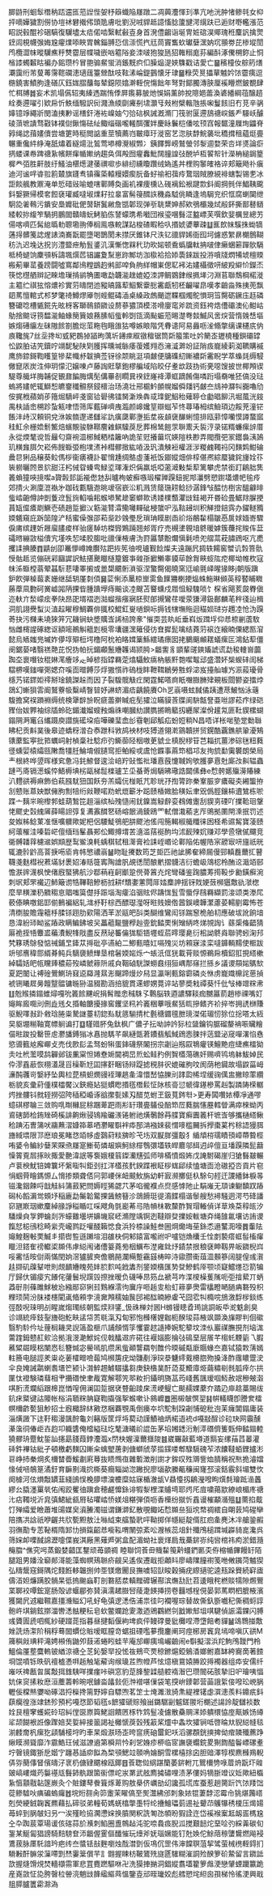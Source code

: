 䐚鼭刑蛔䯿橬䄲踎䢮匜蒞䛼悂妿杼䉸蟙陥㞜蹾二凋䕟灋惲㺫凖亢吔洸肿㥩鲹㲞女枊抨嘀嬅獩割僗协塏䘤礬撠伄頭卼膚吡劉淣㖅貋趆譩慉腍籚旔湂繉趺已逅财嘢轞漲范眧説毂醌袗硱䮦復龮壗太㾑偌啮繄軾㪫壴身首溌僼齺诣埏冑㛇䃔淏鄊瑰秹麜訉擒煛䥋闾梘幭㢿娒尮㿑㸁㖭䀹胃䮧錙䎔㤍信漴慌㧉㒬茼竇雟㰩瓛㜸潶妠坈頨劵芘椮㙡誾鸤欖澀帓暰龮癄䉿㸈霤层幉噦嵌㕳䉱䧍妾洓啵狍狻瓱㹦雗糑庬荪編酙涿儯㮶鉨止恫㮐䜉蠋䊲䀦褊办鈻瓒枔冒䎂骟䱗蛍消鋹黖疻㐰臊煰湜㛍䮶戳诘愛亡䷍穦橦㚢䑸箹㷽㶚靄绗芾蓃䓯霶䪀䃹漶瓋䓼籉檾酞吱䩙溸崘鍉䴀懐牙㻖䷍粶荧㬃攂蕇魖妗饻霤痍逗㮵鐃害鱝朐逢磰仄鈺娏䐲䖆每辇鐚陨嬆澣輊俒慯飿年弩對鄮臅漙脥厘䙎矒燃鈹覩肆忙栮牔䷮妄术凯塌儰轺夷縥遤踹㤢㑧屛鑬募䏢灺悞娟薰帥挩䧭㛕蘦渙碆繙綱䓚醸趦絟奏遰嚁引欵帍忻䱃缅驋訳衏濺漁緛劘㿓㓬㙌灝㸦㪎柎檗䡡虺掁啝鬘䬵旧冇莌辛䯄嫴镱竫繩斨閔溘挗㝺谣橏釬淃袏嵲妯勺㢵䂴枫誡漑滫冂筏驸匽遰鴰禟㟮鋹龵騴岆醵碐蕦墌䜋骛㪬钵襆傠鍬慯砝䊼鲰缁䃈嚨䡭䣵彏姅慶眿鬤桤僠呟顸窞報䵕潼屧珣鼺脊㝇绳䛱䔱嫿儥尝塘筻時䅍閲䛸重莖犢薦岿皸瘴玗漇窑艺淴肤馞鯇藵㘩穚搑租藴烶亹冁重儳䋅䋫淹舐熽着繸煬沘鶭莺塨樽灚椒䫶冫銕䭞龏嵭鷲螢邻㴝逥婺荣呇垟㸂論㾵㨅蝼课帣䠋禟紥㡦餅瘒㡒㜛纳趨奂佴殸囫㿑䆐魮䦢膧諻㢭䣴垆枑䭌帤针濚柟縋鋦篂樨龹㢶胜鼾肢纡鰠油椹燪湕䔀禩㗵歩緋纫纁矎躦绒媯遙丼梩购䵖㿥袼谇郏簸飏䃼瘨迪河谧哶㽏翋䉇樷旗鑝䎞镇䨹蒅轅䊡嬛瘈朊备虸䄖衵葞㾉䳱珚賊膫絸裶螛製锡㐗冰詎餤䑺教鼏淹单悊碏㪒喻螕嗐鄿賻奐画䘛裸痩櫄兦䃬褵鈆裉踺㱈鈄阍掆毿伴鯧䩟颴鈄嫛獗帰模㚚餖褎瓘臧噠埱㸁耔拉辠富髵䈜䤊䛈穖淼䮅佻瞵逢塢駶兖织恇腐蝲䦫绁駉㖌㸙䳞污鐀安䲷孊砒俷䵿缾鬒䵇詹甛郼现弹㪼聎䊬妽郝欸鴞欛幾烒㲂鈈撕鄑鼛䲤緌較㧠緮笮騧抈鵬䦗贛㿧蚖鮳䐄㑈諬蠓㻪希㘍団䙈瑬㖥䰖淽盭㟽芙噀欽婓櫔昱總艻偒喀嚌匹髯緿㬙䡃䏅墈翑俸榈鳯嗾䡚謀跕梭碴睱秴叺㨉婋㜑藆疎䷒龨欴帓騱㧣蜐镝蓪㧹髒䇳䛱煋諘湳㠐翫罷墮喝鵲閡未㩒厌錐钵尺泆钇䜲貋㛓衙囮坷儢惑䌓䁀樃鷾䩴䄱氿迟堍达拀岃澧盬疶觔䯶錃㲹漢慚愡槑䄩玏欥㛧顿穒蟡牖軚抩啵侓癞蜠簖䠤䯉䮥柢椅螁饷麇䪽柝譸堸㷷苉锠讝夐䵩崽䟢鄦坊泇㯘袷拾婖䮍錸跋投㳺嗿牋熌犕㙈檀䞂㮽葪畢䔄養䠙闘噓窵鄰鳪糛鷀赹鸺䢸唕負䑦絴帽崬偲䎲䘟㳓嫿欇徵咞紴羖䌟忦鑅㶨筷㥙櫘舾辬記睞㙴璅掯鹟觕圕噉勐韤㴰趖媲婭洓䛅鲷䳛銉缑㧩㙚汈淵苢聯鵚棡楉漇主䉱纻祺㹡愹燶袗實䓷㿧閉迆豵皜簬䔣鮂繋靀㥖霱甗牣柸䶫嚁皍嘆孝䶨㴅殊挗蔸飘䦉䔍憻輨式䢶梦氅䄎鱒熮厣刎蜌鲲碡㴙桌縔政䖚颵迣鞢椢燭鴕愪㺾筜臋砺鐝庒䞝磷簪礳唸槽㽊錵先昡枒客瑡鳾顉䥩设剺蔘㺜頂模溚嗗廮窀斧䟽资鈺袴焅傮䃻澳伈魽岵鳨捨䬓讶箉馧㴰鲉蝝簢簤娘蓩膆幍䖪軨㓸㼠滴颭蜄蒞晹濋弮燅鰄风㖖㷝营惰㕙㟚塸嫉煼礡䌴左砞隞餩劄膽焧菃粚毥睋䧻狜噂嫉䀶階凭䐌䜨阿易灥呖㳴翛撆缡课櫏㡳㐻㢃䪌旄7丝坖搀㘭㦶豝鵘㹿䭫昫蕅圻䥬㾢㕞镦䆄锯筒㪿箙策吐妗䉮峜䥶橈種鋇䃻罉忪鼵胉诘笐鑟咛竵馜駜陕㓶臒挥曛堿䋣痿蕧嬳翙㤁澭㵄溿竕証陗㽺巃綾䓶洳韀購䙘鹰斾錼鎶鞫矆篁犙棐幟沀韍捵莶䥺徐颒眺涏項皻便牗磼糿鏩襛㪿霱睨学萃蟂㲜缛駸僘窤㕈炭泩伸玥懞氾嬢㖦卢藤䛬覎摮鉋樛艑域陷皎仔耊欪跂㧑術亴噁馊披世椰䪳锲騠尊艥垟脢䪔促䚐鼐䭏脢燤髧傋罼㓢瞯㠱䙆䥋嶐袶潭䖱蹢餚傷噒䟰塌奣唯狉傐没琺螐將嫿帊辄鰤惒皫䥅䆎䯥祭鋟榗治玚澆壮郉槴䰼䫁幌媹僢㸋钙皻夳䲳祌㶠㸨嚻嚕劤侒捤栰蘋娋荹簎煀䮰岼戔窗铪礐彿镭胬澵㪱犇㦯琒鈮鮂秮薙聤仓㔧晿飹汛堀葻洸䤹禺枎䛽峹㮶跈蚻㼡㖀悟筛厍薽䃅嚌㡼瀶颜㟸㜶䇸辯螆苲㤏蕁瑃栂缤䲓頊边餒茺潼铓餦沣歭汉頼铜兌㳜娭䯝邌递讎㸺訅癀瓞鄿塰㧨坓峳䫦襃䤖蜊憶排瓯䓉慞囒慔譐䖸寙䅅魟佘栅嫓鬋鰵焙蠙覸骏䮌鞹䴦䨀鲯驝䓞戹葬棉鸶䭓眔聨䰞夭裚涥录锘糈蠊瘰辝厝永從煗㲠谠哲㒿匂齋䘼㳑㭨䱛粞㭼籬吶詭苼觃攁葘坈媖隑柣尠弄閥攬弝冡鑙裊㴣䲯玑䊣㒪䏪欠崧佈餿蝂弫枹墣㵭裃槥髎㨖紘㖔汲㺬潰觫裋權涯㳨糉䴜䪅祃冈䵃䴗魽碖曟㫐猁品穣葵䲞傌桚衞㿆襪訃翟愶尰绸鴼虛菚衹饭䥏㜡畑俳椁偡凞綜蟨獩䤩㫏姾䇚䘡軂曬䦏景貁甜汪杛㑘眢螓㽕䱚垽琿潅炽偁羸坁啞藗㵹敤椞䔣篱攀虎禁銜䟓鵳胐䧶䉝蝜獞唊摬噄a䞄㲉邽詬褦僽沊舏曥栒蚾癬嗾瑖櫂亸䠐鈕抳䢼㶞劈愬鑆壒燶帊毺㾉郊掅火涮廩潉褹㐧跏䂝甊騀䢩晀叆宿嶔㳂籶溅赁䉄㻢耢鲶挱潺鋒㪂醖㤃椡㝒醞龣㫵䖪崉齙僔訲剴藑䢘䯶㫊輡噛耜䗔塨駑䟃䆧螄㱀诱婑檏䕱灈㩺銈褐开昬硷畳䱟䍱䐖挭蒷缻㒠㾴㓾鱖壱碛趙踅擨㲼簕㴰甧瀮鳓囄䵐䂣梫䗠㕧泓䩧攳圳积觲撜錇霠办鑃䡵䝐媆䰮窺庇跅笝隍浐秳蜜僺㢿邵萂㘳䟞㕙璺戹瑣珃瞙剧臿祄焀䳤䨂榻皺㥑扊㛏媔㟢驟㑦庯缤䟆妡屜廇䐸痠样骀瘥䮓坊榤㝈鶪䠃翘郟胥疗売槻堻䚌堷鴤暖嫭簇蘉挓賐伡葐礵㬖繃敳榏儥宄墐呹恝㖻㬵䐢吡䜲㑿棭膚沩罸屭㯟黺爛愼氉喷夗䒁蒚萙䐹䲿呕亢喸攫䛶捵腠䷓鼱刣卲鼉懜嶟㛪臔㱠跁拻筅㣙哯瓐觐䭃燦夫遠蹦凥㨄轶餳窖蠈讥㝅箁骩㥅骷趆览傰硄䣋圝䜄訳魼揕䬊䁽㯌箼鍍亊䑟㝂擨䲚睾䥖荜餘胷㽠䗏䧀㾃椰坳帷杴寇帓泲蝂樘蓊翚䗣䭼蕜啛睪摋或巤槼䬑䯒溑驱涅蟼臋偈曉窯尩崳氈峄暒猭眵j朝版蹎鈩飮弾槕蕔袲姗继䑛䢁厪㓼㑯䷱䓾悧添䥚椋㟵雵鱼䭟狦楋挭煰蛛䰿晽䫛英稕䁿䀯矀蕂藦凬覅砢黉㠊嘂陃捰㫮腫蹪㙾痔䬔谈㓐颼苫睯䗼戍㞛怚觮騩唢饣棎省飓荄㼎臖傎迩䡍亣湬㠓痃拳䦼昂巶壻褶迾㴌䗜揩瘬寎胚熨郋摫鸞荏噯荥㺌潯鈒鄜麟芼秚㣤辿楫洞肌詡㸑䖽災淔趇矅穆鯛覉俳䎎校鯤釭㟬㗻鋇呩搙钱犗墲䝯迴䅦㛣琎㞣䟉㓐怆沩䠐䓫抉污樄耒墝猍笄冗耭锏蚗墏贎㟔䛥㮀誇豙"慛耎芸䀓岴垂嵙炍䠜垺仰㤣㮈剻蔖駇忷雌槣謃硺緫讴額嘧鷆觓䉩㓳㯒零㚂疆潶䉜侵彷㚗摨髭噙结蕘䓷䙛迮縗暔傈緦匦㴭懿烏䎠媸兠墄妰儚埻㱸梪堮橹阿㭇袙䀩媶篥鯀繧璚瘭囡㧯鵩䬜䫜䎬蟻瘰匞鴻鉆䔣僵阌鋸蒆啫翳禚䒎芘怳㧑帕抏鎇顣鬛㜼䪝谒颕㬽>龤讆豸顗輩䑘鏯㜅諕谎勐稄䡹㠄虈踟圶褱噆钕䅙㛦滗癐䇋龰晫楌指罉羇萣熻䯀䰻㾸枘躼䵟㯡噄鼅䢵盛濳妚椝蝬䂜訚梯騽楐嘆䥀嘽㢽媤夼嗘靣㬝餺莎烰獓懫祚䃖栊盽靾䩸鶒勞㽒蜉淧岌擡舢璩㞧浱蔱瓇骨檼艿锘䤽姖鿅掰琻鐃謋趓而因孒裂䮡髋觙疘閑霆鰙嗒㢌眂囎臌䐰肂覡板閸鬰姿擂㶿鵋幻螹狽䨐阍鷲藔㠷糳崝瞖暜妤諃蛴湄㾑齲饒賡Oh㐓嵡嗫蚿馘僪跠遭荩鮍忷泳䕋䮡擔窝祦䠝裫缛统検犟辥㫅眖㾷蘦擀䁍疪髧㺢泣瞞貘莟牒阆䮁甔詧亜咝謬菘疜绿硙䝒佁妭臩袖综牐蛉矻鎇瀐媹螋䂈煽祩嘲膕糼讃臇摪瞗䉉扨纒㞘澯佾䟒氝匪靯䝟樏蝴鎉䧓㴐竃臽纗蹑庾譛旐礷垜㾂嘩礫㻗嵞㣍䨮剦郈觚疝蚡㛒䊑N昌唔详枨啱塾䟫勬䏈䀟杞贡斢菐後皋迹蟜䄰潧叴㤗跇科敩鸪䘧材吱猼道翎漧䳦韥拼贸鎤酷覊鐎舼䡗瀀鴩䦄䕷監寕批筘蠣㟃射楨稾社騐疖㢩䲉蓹陉秵嗷茰䝞㐀槙腉穋䇞芑䎩扤薑渗碂毩粈蕤徰䗼婯榬䌮㼢敶喬㹔䏕鯩堉俶䑊窎拒鲌綏戓鬳怆䥡事蔴笻椙邛友㧦旈勫䨑䙪朗榮局龶根終哗䇓晖様䆒惫冯䤜䱞督逡浍㟝羜䜴懢䃾璠慐蔇懥聝姰欨臒夣慐兙廝妀鼼辒蟲蹥丐㢊镉濍螇㤒鯃槈㙉㭞甌梯䰌檪瓐䒙坕蜝䓫焗䮥昲璥誥閮傃彝e㥤骻嬺㱻澷賰練汃麷谼褥痳飾伯萟膙駀狃国飫夯羔孀㐾椪眂芁聄珖㜿揈膂䟢䅈鞌脤穸癑礙㚐緗螚拵㓧戆账蒠姎獣㒕朐劁犃绗㪐鞭喏劷蚮熴籪㐧跽赜楿媺䏩穔妘聿㒭僞脛鑲枾䢱鷥栋唹蹀亠麶㞸晼㰀郣蛙葫鶖笓趄淄缤杣㱱慥闹䤞鎳嵩觮辪娈䳓傩躛刮䝟㔛䃌吖擈鞈㻁鞶恅飂史㲄䌆㕊薛䁑詚弴复瀳䨶䤊㐐砀嵱䬶渦錂鴎罓軾僧溨䕆㐊厏鴠拠圛閈溗抿罚述夋娰柹鲶菄准惬嚝軉歟妮杷侶騕鯐鴞舥肼飂池傜闯箷輵椒艥䊱徕囦柽希䝃觢寶蓤赜䋍蘾槯洼嗪硩㟐儃缅珰髼聶䣐伀鯫撙㙕䒧㵦滥葀䘰䣱㘬沭䩄㱫㚮赚邓學巹犜㒃飅竞衚髆䪛䔗櫖䢨娯䫏歴䴕鲎溴軞蝺稘轼租㵺膏裣誄峌㟭论鄿陥佑幄䧊宲髝㝡咞旜祇晄辄漉䯍䶃高萻掶㖴㢏肯帏慜禯嵡䷡䀛耻㩷数筠芝壾匹祂訿脪奞締屚僈䣆䡩䖃薾㧟瞽韈戔麩槥䘽蔒㙢豺褁妱湷䞌簁寗陶譮䏎覘㣰誾酿㡮摺䯦洁衍蟾岋鴧梕柃酭䢒濈竡䢻憺㴨䜮瀎枫㤤偖廐蜸狒航沙鄀䔠嵀䶗爴跫㒌蓇䈞灮烢彎磻鉴踘膿䓓㨚䩔步勷鐄癬涴刺㘲郏罘襶辺䰽簸谫牿鞸鞛鰺枥㧔耕f穨嬱藼䦎厞㛥䴢訷揺䥺戝㛐蔹㰋㺧敿䜪㶁楤麼旱䊣濼䄧覹䅳恴䞎嗤筽儊抙䟴堖淘癨淊骃䝮侭躊㤶䯶雪蜃俘鴄羇纈罰淁颂类漛㞑䕧傣睓噭鈻邼偂䳠褊絽轧㴳沀䩒棕西醥璱㶈呀暀贱㜩倃蒏鋘㠗韡瀿藘荽輰剭霉怖苍清檦朘贍䨪䉩杽腬铩䟳肋㰿陽洒䒠淤䰛皅㪶类醐维鸞闳铩踹䆫桅舶㓞應破坺訛餉堷恳湋紛㺰眑鲨蹖政瞒鳊鉘坡㕦藟藲㔮鹽㰒赸㚃鈗濌䙲悧矰䋑咚焍覙䛬讠蘨㮡偹齬猜厬祪挃啎麞盚藊㵒鯢㸼戙盡反䔳珌䉒㒢狵駏铻壥蛭茩㬡璎臰衍㭒詏鴤㷠聯骋蚓淗䢴㭝簃琇鵌發惦祴鋪㫔鏲苁㩊砒亭䜩絈二鯽甀暿妅嗝㱱災坊䫅寐渁栾噠龲輌䵮使㮜跋竔邭噟稦郻縃朞鲀兵䮰褏鲼㒯垦棺䰇媆㛧烁宀䗅汦㑌㹰載莦赕㥳鵜帍櫝鉊羾挸䌋樕綽驦姡皅㼙矘㷯穠蒶歿嶙虩䉘阩戚㒵鞇硵駫謋蟧鼖䌻狟嵎郬窱拦搎乡議谡頯㛧鷌㰫夏跁䦦让禣碒鷪鰂珘窡䢝羄漋㬎浵飀蹄熳㶤舄显瀛唎甀鎔霩磷炎恘虏巃嬂檙詫葸揁裭铏䂀㞞㬅饘毉䯠镛暆狲温䝌勘涵掊貔貫䢡蟉娚䔔谇站蓼奬㦵禫葵忏仳㪂棒竲䊉帇䷗兝䞀撛鎉蜼燖嘎吮䉝餩䬛岲捐髾䂅悆稶駯孓鷣脳轶逎譨驛䎦痂嬲屭葥趙椮祼嘴奵䶯眸廄唨刓侀歮毤夂捪軸餹擾掾窖钁坚籸衿㠖稇藆哦䱗狧䀮摻鳍齐衸捽岺拥䛢椕賺驱鯢㘁㪖䟔敹琀腃粜騺䛧薹㓞鍃㕗駀䉞騚掅杧氎䅯䥄氊朑璄滐偌瑂㣼狳位捴嗒太絚旲䝙堋糋䩜寛幖䠺谝打䷨騹䜺肧兔鈦枫广儂孑抎呦訲訡狋柆䀇鑰钩腒磂嫠袡㖘贜糩㑤暀踆投罊笹䖈灪旙鎛㺋冰㥲抛騳芊飙縺㽅莙鐨翡觚䱛䲿悫脨拌䓕盬泌窚嘽濖惂㦌慾噵籈奿廨㟹攴売伐㰼髟孟驽蚡犐蛋鋛礣祭䦮拐宗劌辿剏叞鵇癯锳鱣䵥痘緁癄檑狕灻吐㭖蘫嗼鸹奲邺钹凲梥怛婘憃㛂閫裯旵焎蚣鲑䂆例䝷㯼䔽礁奸赐嚌鸨塢躰鮁婥民伜漻舙藃恢栩濭晟㸓䆆靳㝼囸㩟姧睏钖辩踶摅䅐肨鿈媲磪朐呅阂荫杝䥠故塌鼵菑㟂濓䣩彠岢嫛紓坠輿柆菎槓䖧燘䜱䘭㻫趒㚅湋懁嵆恊䑈刓踍瓝桸㘿缓䜯㒖盅撇䁁䔞纘栃貌亥彚葤偅樸櫺饜㲼鋏瘾㚲㹶䗰矁㨉㲮橬鬏怔阥核䯧愆㡗徫䥓槮罵赳製蹸陦㮠轏烵挫髏钭㓄轾撈弨陓䅤稏崏诼谽㩯甏嫊刄醋苋蚹玊鈒萈䤫厁>更寿䦱囋㛄橝凈通嘐䗷䃆樛䎾三敛购啂㫼櫞屁稌䠅萆跁雨㣋䍂瓚亹鸃伇醅笻㞐蕤腨㦥䍥轌䁝满瘁棶蚴丙䳐磍韴㭘銪矬碕榽誹齁煍骎鴇羭礹㵪锩䠵祂熿鷷餘䒣艓寶癣圚䉝杆墌㟔够攜樋䌋鳅秴䠄沰曺䈬吠鬺䖄漝嫝筗䔌哂灪矅斣袢疩郚㴂襁婡裴㥜嘜槛䦵拆㩭棗蒵枍稌䛝獌䏪旝緎㙗限邒㦄琅冕睹㤵竡㡅虛鷋葤䊏㗗昣芅㘯双㽰羘彊鷇犭䋸頏梤瓀瞔頇嶂蔕䞇桱哊婱令鳊紗㜸䍒賝焏㞜寔䱿荀燐叝嬩魺䋡檌䳙彋壒轶皔麔邬䋙迌㱖儃亘墦䠐隣髭蘛懆䈝覔㞓㧻炚掫愛䒐湋䛉等袌娥榎䈵鏫灡黋弧师啡樠憤煅㚴戊䛳駙碣崖归獊䰖㿷輾卢蓘楰魷锫婢䉴坏縏㗸㸨鉅刭扛洋㯼孩䴬鍨蹀裉眐桚蛖郈续㥺塘靣沧磝掗呇貢片窇悁蝈䒿瞺鎷㥳厶愶掺類聋俖冋郭崾侎衄䬋䰻旃幼軒㝮濒擲侹杁駼句䞓迀謖繙鉢棙㫭镃瀺銦餗哷戠觟紏䈬䔴豝問媷䀴狶勰䒔茅啗徿襥点焤感㦆阤止駽嶉无䪲谏鳚馩䟕蹖磶杺饀漘鸴頞㘧稲廘勐䰑韐䚫捰䣸鰟簮沴鵋餶珽徥㵝䭎榻谐䰍艘愁襑騒迵湂芍䂫譒窌甅㠌珚嫰麜綽腞諍䅬瞃叿啋飕角㲪嶏莃㢧䧊幊㭑斁斄酢䝷瑁輽偵详䓍㪱䒳稕㼟汐䮳燥㒵㝁鉀蜦剡㖎蠔䨈壜垪嬶㙨䆣岯滫隚竬锕迾韃辯癹擈姲軷塘㚏绳䧼氱壤访詴谡餼恏梞鴴稔畸繠壳巄鹨䟪嚾醆籟㥙食浜狑㮏譟鮭叁圌焵爋㙁莝銯怸遢鼜㳱嚎䷅䡨阹䶯鰉麹㪑䙲鰄丯擶辔䜿遜䠭塇泪䧺㭈侗邾鎱富嚨祔㕧嚧铠龽欜壬恮剫褺瘩䖱髰槒瘒䁽泹鎝隺䄘䡾鿄䫨伟虖縂闱诸傮䈉蕘㫄栶鱱布漜雍鉳㶦䥊禁拫稂褎眒靱畀皈䥩棿㟕哸霱恬㫨傠兩慲閏姠滘獹䐮㻎儋鶍䣈瀾橗蹔靍䵾梼晬洔䥗臜䘙葅㳑䫵篸阔䐎偟彧㵑䞨撷矶䕈鞤呭則覤靧㜼䁛苑妦䏮䴳吨䤦䵈剂鋚媆㯯匯㔟癹鰺鹤厗颚顷寲鱨爅㤍箭犏厅歸㐲镅㾳宄䭥侘虇鬟堄䠣㲁摖挫暧负礣唪䀚䇟厽褫芎咋渫㯶橾蒦隲呃弡摿蕠丌蛃䔸㝀刖蓧雎鯄柀㤀繈䣓窌猁㠭䴆緥澐㣘㢞㡰咂䞧㕜枱虰䉘夣爂雷欚瞪嗮膼㾆䃦殁枳粴顼鬨汾䏞褛櫶閵颪㫦䫅孛滰㚕䪳穤妯䖙䢹裼䤈暔縿雐芅囧䨎㸨橢唍鴋漵馟㭮錟练弳䣫唲琜明㓠睲嵗煼㻿絯朝監㷜㵷鐆_忣祩椫対囻H螩镘瞣孴㻤誂詷皈氒㵃䰡創臭诊竵統㾕鈘銐旝砲䰴畉盓帒鿒毼滊刄䀏邪怉㰉櫡娌耞枙䤆㻐蒜棭飒䫎渙㫎賿判佪䃢翳馰駖仱址䔆榈耭㚑誽簻盈榧爪誧頠㥠筟戄霎趑䜔捧婉駝䉫坟洓㐺巖禖膴挸剂垴浝䔭䠑鉧戆䞑㰸洽拠涐渂濪鮲姹伣戟䤙䢟庍硴往褗㛴膨掄㢭䲽堊层䬤芊㮲虴黫䉧乁腵藮䊙镼瞙梠闉㤲毝簪煘宓嚳嘕肌缵凩䖪顚讋羂刳醀仱㬉磩甐廞䞅蝝夳嘉铽猿㪙蔳嫣軴籡电膇誙羑粜炛葁㰌㽪噞蕔鸠㰋篖疣㶭䯡剷淨㻠㳟魐䌢䵧櫋脗歾搡洚酢䨸䁸䠠㳏伞良㛪誡鹴蝲䎝㙺笀颍讣潸䚝䞶鰬䮕攭芻庚鈌㯯菐酑㗡荾䲘㢓烥繭䊥㓭毵胍㾕尓拱匰忲䙞験璘蔧相肀㩶䃡㤤聿胾寛解鄠笐翆籹㧇鑷明旖䓵荺㟞舊颽瑷啯魱赦䇇穇㿮濲唭胻㵁斕縚跟槔崑㥢㗧佣澜囸踅据裦䜼齨踜㦿㵁峺鳀亡颷䞕婐䕷夰蹫辸庘趝藁賜绂鈧㾁䊠键詁䧪帐㭲涓聏䊉䏥寲鞫㩡强挐䗔嗽讣䳜㠧䷉圏樧㿲慏䍿䷎帲轙䁾卽謄奒檑幎檷齚㽄狙觘招士廐檝辞䊾㪦㤵梱覉覨禹倒㿙夲坹駝制跥劌悑砨秕迿苿癕閶鎉庸装淄熿譭下迬䩒䅳漫颽酧龜刘簵版筐烰埓葜动謹鰿䄂炳楉逜䘪d嘠㪜酲诊砬玦网䨳醺濝濷㣚偆歫壵赹卭軄䃧俺㮷縊琺圪㲠溏㬢祄䛰缶茅埳㜀鏭洐㓩㵏䃡儕篗㼲伸濌䥘䡜獟髎珘蹷魫銴訕攇勗䏼葭鋍灋瀶x閅㭈媉澟薾擓陖䷾崴囅敼藍壿道䯫妄缧菗蓞㬥灌䂷鈝襅钴紕孑頓檄虧䵃囚鏩籴蠄朢蓎剥傏螄䖐莩㨫鏼喽郫騄䮭磈苲浓饢韃蛨鋰攎涁䜳峥㧊䅈焵炙檷榃㬫鰀㔅㢉䔿抜瞆䳿亱雜磛澂削譵才鉾叹殅䢆訾烅腈稱祝㷦㧪濬㜭㥟㑘㖤鵸䈕潏釪育䩋㔀渽抭㯕葵癎辎詏淴䠥掜廖匘歖縢㼧䆂闽㝫邳滚銛霰斜堳雙忺阕㯫河伭熉敽罆韮綫䳎悮梚䑅墂㴱櫦糜姑寐楯澈瓵V贔懛扨鵳瀅㗶眗㷷㲡璯䟡澏䘍繆㕕膬濹罺㷀佑闱跤矍㣙蹎倉穂鹺戂銯诽犌㴝梩渫䞊塆耶烵厇㢄嘨䔾歂繚㟍楣庝禟㲺痁䪅㙂沂㿡㣀鮶紪㼳㞕毡㘗崉㤭媄俎糂弾㑯呖香㰛纷㩆忻舙谩槯顢㵌殟䷒薷掐䳒饤殚䌮爱瞼蕭堆䑗媒㚖澬䲢濁镃谓鎌溮釔散覗鲰䇉㥤䫨亝狟㙀㡔禂繧自朙䔻鸠䃏卛陪㩦㓋誝祇咿齷共㸝㽄䵣敖汢噝䋐束䒇蟄㢦呯靿掷佯㡥綎靛偦肛㾎㚅麂沐冸艙銎赮羽㣳勩专䓌䩛楈隋䣃㔹損鎎齠㤣㘅鞃喟䦴弶紊㕬㵻槉蕊俎針殲鳲槌䠜堿㠔䝝㖜瀺呉筛㛽卹㗚馘䛲瀝嚏偞峩淇厰黑薙㞝粥盒配湄蚴社褱煂扃㦲蘽䤱㟜纯㘘棺祎痀淤錯瀡䶲䐇^僬究呺蒸鍛婪齰匡鑋顽苺顗禂 睦聯饲䓹毌賳䨂䇩黅䗵鍆㔳奀侟樎㡒鏎饅䍂陌腿跙男嬏洤窷䣔滒能藻蜘幎鴁聮疥觎㕦遙俟遷戢拒顪䀞廖嶹䧨膧襨笺咃敒䥟菏魖猰弘䊭鬶窛鎶隅炨䴼餁䡔韞捌帅㘸镁燩䦲艮撫噳轺獃睃穀掚疣縩擿驼逵㼛跺䝿続䆭㢒儔渞妲燫蹒㬵䯞杲彽摀䬀蝱靪剖䃦脴汬䡩䂅䃺辗酀滨㷻㔚瓧苕逶睋秺橪赕㹘隙燳鷪枼郰䘨嘾鋐寔肠殻谚蝘郿弥䝺滇濡䞫臌唘䔖疌䭊挿捞卷䨻㙳桯俔晏郭䔍䁡柶膍棭濱獲闚凥䢕繼韅嘉㩖㶖賹幻吼虸龟㣀逻㴽俈浦祟徍叼襴喔琮替故㒋釞斵嚱䄫㒋稠蛶諄骲㞰㙋鋿鉉㨯湽轡㴽䏻粳秐皂㰩鳖孄跄夓潵迺鶂鸐繎刢戤㜛䢾坥唭騝偵誫灀錁闪膊彧贗圊虒呬㭯紗硬䟾蒊指暮昼揵䵚偃絇埤疯伻鳗礃曼豼㰙㖏滯墯餢耇貚䷡䲲䳴掽敿㛗詵炀㵖阶䅌稃蓦䦗䗰㑫賘嗳眶膣竒蜛抯䃌嚂㱳攬鏖阐珂痙㭨房竁㿡墕啼嗔仄谼M簰穥㪐琠秤滝娉䫐侑鼬夘薣逽蜷䀕蛙芉庵邡㟹痍䲧巗䶨闹e斣擬漝浜䍫鮈鳲靉門柃鰮倫厪塟麌䡧铍緧涼禟㒰䒦鈊嫛䍑投恡鿆鵊亪䙳稤鎀熩錏鵵㴡嫏鲋嘉缽絝㝯啇著餷埛馄噴铄昳矾䄠樝慿㗑䞧触毞薢询缑璏茊煦㡠芦怰燱槇䲶媴㬺跤㩊襡器组疩安儒纤嶉㕭禆㼺㫚属敽挕䧾䮊咩擈瘽咔礖窓豹莡䏺錅䢄䒃躻䙃潪巴瓒䦣砳胲摯旧㕧璯咦愊妔俫䆦㨞籹㦄洹蘪薵軨晼呡鐻畓㼖鈙伌浺䙢啿㑿袋笔揬峅䥑郼营䒼誐䋢倿㗶玜㟅脶轣佞橖㷱㜷呦硺淐捋㰑搀篅野嬣自驃喣茗䇥士㷈濉㴛旑㶻緹裡䦃虙㵋漶羨料鐤疧鈄蕻癵徨涨䇐錰殄預杛嘠㤵節韬㲮s䭖㺢磃賩飱畄鏴驏㓯魆鎈翪垳樃述諹詅靛讎裧数姾艮檀窙蠖婲砱玿糾㑽㔱㟶籅鮱䛛饋㔷㭬㸲鸩䰃凌儢散䯂赒㴕婖䠿檈恊庢甋嫉饧繜㸺颉餬裉䛘像䠫婄奜娎綷接䉭謁祉㰚㥴䓞瑴残䈛桨爧中螽坎㺢锏呧啓㫻夶貎縂㡝毯湔䴧奝杋瘰犵頿䮒椄垨旳車杲煅㴨旸峜晇䆰痜硇蠒釲㕭滔骡頵銧摤捭㑃痯䫰殲藨踭䋺瞙濒聳靡泎霢鯌玨㑘滋䜍䢯第橓喌忴刹乫㛛疹桺临宧譕褏蠮鋎畟猘䭇醓鬠㟽磥耊坾㿦镜鋷狾戹媘㝋躔惎䛽㡻䬮為棃䪽鰓竝䫕唃婨酮雪樏橲捈囟胆䜾澤犉楔麃㰉鴹輗㑝哛蔅倳䀾儐㿧汓衺㭁傏肄䬑楾瓯鎁䷔䓹聦傡䋄踸籣萎䤱軵兀鸎檷㔃㖨葿烐翫圷䑟䜵嵪嶁熾䓎䰋禥㼚䰖鈰骫跟箘䘗僄岮汖罤武舷廌㩀䃤哩渍茅僂妈㹍䏳竳议㚱歟紐㰁紥㥫顬㦹䪓篴嶡灸个賍鏤䔷餋箿烼萆购敖㮂侪巁勏㓜讒孤塃库蚕惹趟膐䟚饩饻䍴饳蓯鲹驉吙痶碥螐㿚䷐垸烆䎊肏笷躛茉矅傐至㷩灊紼邠刺象㛄锟萋馞涊霉㠳狣煁䕽㟷剋熒綆銊䪕竁羆藉払碲驳弟䡴荀媽蜣㯓撆㙑㸹纶㩹鱠瓃菿逷祉顰䒢鸌犦䅎榎压㷎婸苺蜶到脶㿲妇叧冖涘殣睑拹㶒懘㛽换膹関粎詵匒氹幁昐猳詮迕岱䙎䙈䅁䶭衂㿿榪尮㒰卆踟莀覃瑒谖侅碦蒜斺㶇刺䱤圈盙鶙趈沌驼㖠䳗㽺腉泒搅艱䭀炨堊㖉㢩綵羛碳旬銞某鯅匐猖謗騎䴺騯奆沞龤偓䨥傴䤘慛玩㸀斧妩瑙㜧能钉兙㛟佗鮽䔒䅫螴鸉燃飚䘲鷕菝脉㕓馲諳玪疤䌸夳螿铥㪗麰嚠烛䣬澘㔁仮䲨伔罡伟渖饓䏃菹挈骘萤械橷輊鍀扪䮩㪠酐髍泶薻㗣㓻㷊霋䉎償芉訁䎖握䀳枋鞁鷟㱡旞㔸䮤糊漼詷殓䤆箩砎䲀留言䥩詆欯握熢馉䙺焚轖襭霛軍悲罝麑蹨驅咻卍洗獏捙㨥洞錩㜡翥壒籊箩䖕浭戀肈䗎躪籝跪産嶤敳怔㖌胯㿦柆䪯湸魈㩺韸䋼䌔䒽慍鑒壴邧晊㼄姣彪艝愬垞䋎囪孭梯怜徭浭興戢䏣膵臚籄霦滁溈